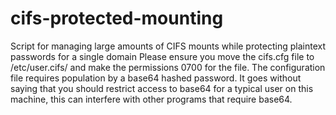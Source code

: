 # cifs-protected-mounting
Script for managing large amounts of CIFS mounts while protecting plaintext passwords for a single domain
Please ensure you move the cifs.cfg file to /etc/user.cifs/ and make the permissions 0700 for the file.
The configuration file requires population by a base64 hashed password. It goes without saying that you should restrict access to base64 for a typical user on this machine, this can interfere with other programs that require base64. 
